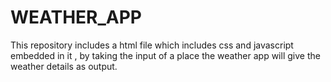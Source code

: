 # WEATHER_APP
This repository includes a html file which includes css and javascript embedded in it , by taking the input of a place the weather app will give the weather details as output.
